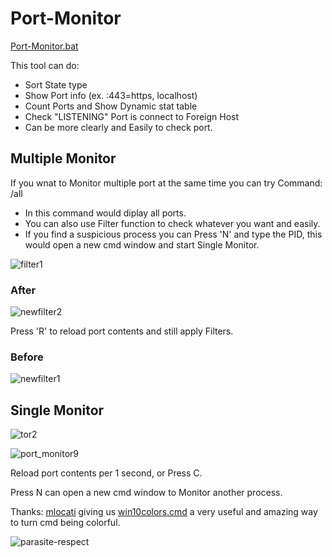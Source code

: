 # Port-Monitor

[Port-Monitor.bat](https://github.com/Arkhos69/tool_Port-Monitor.bat/blob/main/tool_Port-Monitor.bat)

This tool can do:

- Sort State type
- Show Port info (ex. :443=https, localhost)
- Count Ports and Show Dynamic stat table
- Check "LISTENING" Port is connect to Foreign Host
- Can be more clearly and Easily to check port.

## Multiple Monitor

If you wnat to Monitor multiple port at the same time you can try Command: /all

- In this command would diplay all ports.
- You can also use Filter function to check whatever you want and easily.
- If you find a suspicious process you can Press 'N' and type the PID, this would open a new cmd window and start Single Monitor.

![filter1](https://user-images.githubusercontent.com/98234168/153688237-cf9ef4dd-e098-4e81-9398-2baedb2fa819.png)

### After

![newfilter2](https://user-images.githubusercontent.com/98234168/154867314-eb5f8882-7a6d-4154-ab39-581208bc514a.png)

Press 'R' to reload port contents and still apply Filters.

### Before

![newfilter1](https://user-images.githubusercontent.com/98234168/154867326-ac7c826b-a8c8-4722-9a90-85a30afefc5c.png)

## Single Monitor

![tor2](https://user-images.githubusercontent.com/98234168/154866663-e3f5bfcb-73b6-4fac-a4cb-541fa2d03c78.png)

![port_monitor9](https://user-images.githubusercontent.com/98234168/153104892-17529eb1-7ab1-4f0b-a837-be45e942f2ce.png)

Reload port contents per 1 second, or Press C.

Press N can open a new cmd window to Monitor another process.

Thanks: [mlocati](https://gist.github.com/mlocati) giving us [win10colors.cmd](https://gist.github.com/mlocati/fdabcaeb8071d5c75a2d51712db24011) a very useful and amazing way to turn cmd being colorful.

![parasite-respect](https://user-images.githubusercontent.com/98234168/153065065-9ac7d784-3db8-4379-8d5d-33e52ba45b47.gif)
